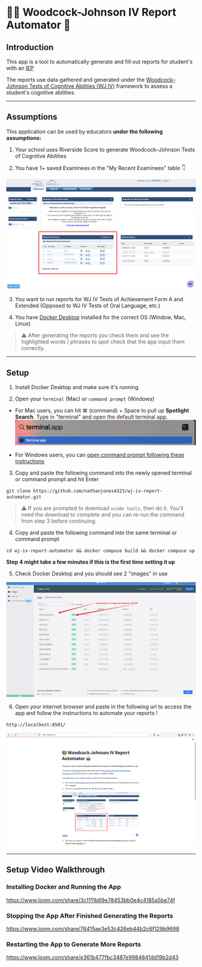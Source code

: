 # 👩‍🏫 Woodcock-Johnson IV Report Automator 🤖

## Introduction

This app is a tool to automatically generate and fill out reports for student's with an [IEP](https://en.wikipedia.org/wiki/Individualized_Education_Program)

The reports use data gathered and generated under the [Woodcock–Johnson Tests of Cognitive Abilities (WJ IV)](https://riversideinsights.com/woodcock_johnson_iv) framework to assess a student's cognitive abilities.

---
## Assumptions

This application can be used by educators **under the following assumptions:**

1. Your school uses Riverside Score to generate Woodcock–Johnson Tests of Cognitive Abilities

2. You have 1+ saved Examinees in the "My Recent Examinees" table 👇

![My Recent Examinees](app/readme_images/woodcock_johnson_dashboard.png?raw=true "My Recent Examinees")

3. You want to run reports for WJ IV Tests of Achievement Form A and Extended (Opposed to WJ IV Tests of Oral Language, etc.)

4. You have [Docker Desktop](https://www.docker.com/products/docker-desktop/) installed for the correct OS (Window, Mac, Linux)

> :warning: After generating the reports you check them and see the highlighted words / phrases to spot check that the app input them correctly.

---
## Setup

1. Install Docker Desktop and make sure it's running

2. Open your `terminal` (Mac) or `command prompt` (Windows)

* For Mac users, you can hit ⌘ (command) + Space to pull up **Spotlight Search**. Type in "terminal" and open the default terminal app.
![Spotlight Search](app/readme_images/spotlight_search.png?raw=true "Spotlight Search")

* For Windows users, you can [open command prompt following these instructions](https://www.wikihow.com/Open-Terminal-in-Windows)

3. Copy and paste the following command into the newly opened terminal or command prompt and hit Enter

```
git clone https://github.com/nathanjones4323/wj-iv-report-automator.git
```
> :warning: If you are prompted to download `xcode tools`, then do it. You'll need the download to complete and you can re-run the command from step 3 before continuing.

4. Copy and paste the following command into the same terminal or command prompt

```
cd wj-iv-report-automator && docker compose build && docker compose up
```

**Step 4 might take a few minutes if this is the first time setting it up**

5. Check Docker Desktop and you should see 2 "images" in use

![Docker Desktop Image Confirmation](app/readme_images/docker_confirm.png?raw=true "Docker Desktop Image Confirmation")

6. Open your internet browser and paste in the following url to access the app and follow the instructions to automate your reports !
```
http://localhost:8501/
```
![Streamlit App](app/readme_images/streamlit-app.png?raw=true "Streamlit App")

---
## Setup Video Walkthrough

### Installing Docker and Running the App 

https://www.loom.com/share/3c1111b69e78453bb0e4c4185a5be74f

### Stopping the App After Finished Generating the Reports 

https://www.loom.com/share/76415ae3e53c426eb44b2c6f129b9698

### Restarting the App to Generate More Reports 

https://www.loom.com/share/e361b477fbc3487e9984841dd19b2d43